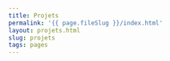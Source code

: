 ```yaml
---
title: Projets
permalink: '{{ page.fileSlug }}/index.html'
layout: projets.html
slug: projets
tags: pages
---
```



